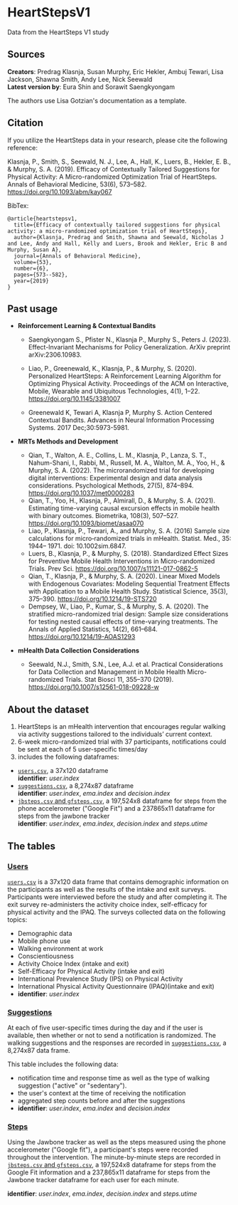 # HeartStepsV1
Data from the HeartSteps V1 study

## Sources
**Creators**: Predrag Klasnja, Susan Murphy, Eric Hekler, Ambuj Tewari, Lisa Jackson, Shawna Smith, Andy Lee, Nick Seewald  
**Latest version by**: Eura Shin and Sorawit Saengkyongam

The authors use Lisa Gotzian's documentation as a template.

## Citation
If you utilize the HeartSteps data in your research, please cite the following reference:

Klasnja, P., Smith, S., Seewald, N. J., Lee, A., Hall, K., Luers, B., Hekler, E. B., & Murphy, S. A. (2019). Efficacy of Contextually Tailored Suggestions for Physical Activity: A Micro-randomized Optimization Trial of HeartSteps. Annals of Behavioral Medicine, 53(6), 573–582. https://doi.org/10.1093/abm/kay067

BibTex:
```
@article{heartstepsv1,
  title={Efficacy of contextually tailored suggestions for physical activity: a micro-randomized optimization trial of HeartSteps},
  author={Klasnja, Predrag and Smith, Shawna and Seewald, Nicholas J and Lee, Andy and Hall, Kelly and Luers, Brook and Hekler, Eric B and Murphy, Susan A},
  journal={Annals of Behavioral Medicine},
  volume={53},
  number={6},
  pages={573--582},
  year={2019}
}
```

<!-- The data was collected during a mobile health intervention with the HeartSteps app and combines tracker data with the Jawbone tracker and the phone accelerometer ("Google Fit") as well as local weather data.
The current dataset is based on `analysis.RData` and `csv.RData` retrieved from the shared Mbox among the team (link not shared to the public).

* initial documentation of `analysis.RData` and `csv.RData`: https://github.com/StatisticalReinforcementLearningLab/HeartstepsV1Code/wiki/C-Analysis-data-frames

* the current dataset was created by running `build_heartsteps_data.R` on `analysis.RData` and `csv.RData`
 -->
 
## Past usage
* **Reinforcement Learning & Contextual Bandits**  
    - Saengkyongam S., Pfister N., Klasnja P., Murphy S., Peters J.  (2023). Effect-Invariant Mechanisms for Policy Generalization. ArXiv preprint arXiv:2306.10983.
    - Liao, P., Greenewald, K., Klasnja, P., & Murphy, S. (2020). Personalized HeartSteps: A Reinforcement Learning Algorithm for Optimizing Physical Activity. Proceedings of the ACM on Interactive, Mobile, Wearable and Ubiquitous Technologies, 4(1), 1–22. https://doi.org/10.1145/3381007

  - Greenewald K, Tewari A, Klasnja P, Murphy S. Action Centered Contextual Bandits. Advances in Neural Information Processing Systems. 2017 Dec;30:5973-5981.

* **MRTs Methods and Development**  
  
    - Qian, T., Walton, A. E., Collins, L. M., Klasnja, P., Lanza, S. T., Nahum-Shani, I., Rabbi, M., Russell, M. A., Walton, M. A., Yoo, H., & Murphy, S. A. (2022). The microrandomized trial for developing digital interventions: Experimental design and data analysis considerations. Psychological Methods, 27(5), 874–894. https://doi.org/10.1037/met0000283
    - Qian, T., Yoo, H., Klasnja, P., Almirall, D., & Murphy, S. A. (2021). Estimating time-varying causal excursion effects in mobile health with binary outcomes. Biometrika, 108(3), 507–527. https://doi.org/10.1093/biomet/asaa070
    - Liao, P., Klasnja, P., Tewari, A., and Murphy, S. A. (2016) Sample size calculations for micro‐randomized trials in mHealth. Statist. Med., 35: 1944– 1971. doi: 10.1002sim.6847.
    - Luers, B., Klasnja, P., & Murphy, S. (2018). Standardized Effect Sizes for Preventive Mobile Health Interventions in Micro-randomized Trials. Prev Sci. https://doi.org/10.1007/s11121-017-0862-5
    - Qian, T., Klasnja, P., & Murphy, S. A. (2020). Linear Mixed Models with Endogenous Covariates: Modeling Sequential Treatment Effects with Application to a Mobile Health Study. Statistical Science, 35(3), 375–390. https://doi.org/10.1214/19-STS720
    - Dempsey, W., Liao, P., Kumar, S., & Murphy, S. A. (2020). The stratified micro-randomized trial design: Sample size considerations for testing nested causal effects of time-varying treatments. The Annals of Applied Statistics, 14(2), 661–684. https://doi.org/10.1214/19-AOAS1293



* **mHealth Data Collection Considerations**  
    - Seewald, N.J., Smith, S.N., Lee, A.J. et al. Practical Considerations for Data Collection and Management in Mobile Health Micro-randomized Trials. Stat Biosci 11, 355–370 (2019). https://doi.org/10.1007/s12561-018-09228-w





## About the dataset
1. HeartSteps is an mHealth intervention that encourages regular walking via activity suggestions tailored to the individuals’ current context.  
1. 6-week micro-randomized trial with 37 participants, notifications could be sent at each of 5 user-specific times/day  
1. includes the following dataframes: 
* [`users.csv`](https://github.com/klasnja/HeartStepsV1/wiki/Documentation-for-users.csv), a 37x120 dataframe  
  **identifier**: *user.index*
* [`suggestions.csv`](https://github.com/klasnja/HeartStepsV1/wiki/Documentation-for-suggestions.csv), a 8,274x87 dataframe  
  **identifier**: *user.index*, *ema.index* and *decision.index*
* [`jbsteps.csv` and `gfsteps.csv`](https://github.com/klasnja/HeartStepsV1/wiki/Documentation-for-jawbone.csv), a 197,524x8 dataframe for steps from the phone accelerometer ("Google Fit") and a 237865x11 dataframe for steps from the  jawbone tracker   
  **identifier**: *user.index*, *ema.index*, *decision.index* and *steps.utime*


## The tables

### [Users](https://github.com/klasnja/HeartStepsV1/wiki/Documentation-for-users.csv)
[`users.csv`](https://github.com/klasnja/HeartStepsV1/blob/main/data_files/users.csv) is a 37x120 data frame that contains demographic information on the participants as well as the results of the intake and exit surveys. Participants were interviewed before the study and after completing it. The exit survey re-administers the activity choice index, self-efficacy for physical activity and the IPAQ. The surveys collected data on the following topics:
* Demographic data
* Mobile phone use
* Walking environment at work
* Conscientiousness
* Activity Choice Index (intake and exit)
* Self-Efficacy for Physical Activity (intake and exit)
* International Prevalence Study (IPS) on Physical Activity
* International Physical Activity Questionnaire (IPAQ)(intake and exit)
* **identifier**: *user.index*



### [Suggestions](https://github.com/klasnja/HeartStepsV1/wiki/Documentation-for-suggestions.csv)
At each of five user-specific times during the day and if the user is available, then whether or not to send a notification is randomized. The walking suggestions and the responses are recorded in [`suggestions.csv`](https://github.com/klasnja/HeartStepsV1/blob/main/data_files/suggestions.csv), a 8,274x87 data frame.  
<!-- <img src="notificationflowchart.png" alt="plot" width="400" > -->

This table includes the following data:
* notification time and response time as well as the type of walking suggestion ("active" or "sedentary").
* the user's context at the time of receiving the notification
* aggregated step counts before and after the suggestions
* **identifier**: *user.index*, *ema.index* and *decision.index*

### [Steps](https://github.com/klasnja/HeartStepsV1/wiki/Documentation-for-jawbone.csv)
Using the Jawbone tracker as well as the steps measured using the phone accelerometer ("Google fit"), a participant's steps were recorded throughout the intervention. The minute-by-minute steps are recorded in [`jbsteps.csv` and `gfsteps.csv`](https://github.com/klasnja/HeartStepsV1/wiki/Documentation-for-jawbone.csv), a 197,524x8 dataframe for steps from the Google Fit information and a 237,865x11 dataframe for steps from the  Jawbone tracker dataframe for each user for each minute.  

**identifier**: *user.index*, *ema.index*, *decision.index* and *steps.utime*

<!-- # Usage
## Preliminaries for working with time in R

```
## largest number of digits used to represent fractional seconds
options(digits.secs = 6)

## number of digits in Unix time (seconds since 1970-01-01 00:00 UTC)
## + largest number of digits used to represent fractional seconds
options(digits = 10 + 6)

sys.var <- switch(Sys.info()["sysname"],
                  "Windows" = list(locale = "English",
                                   mbox = "Z:/HeartSteps/"),
                  "Darwin" = list(locale = "en_US",
                                  mbox = "/Volumes/dav/HeartSteps/"),
                  "Linux" = list(locale = "en_US.UTF-8",
                                 mbox = "~/mbox/HeartSteps/"))
## time zone identifiers are localized, so set the locale
Sys.setlocale("LC_ALL", sys.var$locale)

## arithmetic on POSIXct objects uses system time zone, so set this to UTC
Sys.setenv(TZ = "GMT")
``` -->

<!-- ## Examplary analysis of the data
To guarantee that time columns are read in as time, we recommend to use `read_csv()` from the `tidyverse` package. -->
